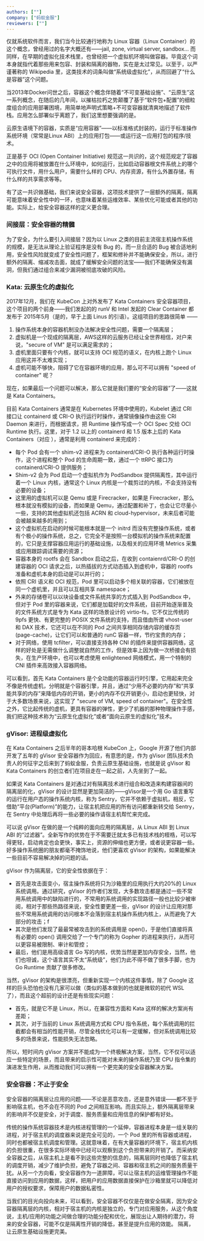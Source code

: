 ```yaml
---
authors: [""]
company: ["蚂蚁金服"]
reviewers: [""]
---
```

仅就系统软件而言，我们当今比较通行地称为 Linux 容器（Linux Container）的这个概念，曾经用过的名字大概还有——jail, zone, virtual server, sandbox... 而同样，在早期的虚拟化技术栈里，也曾经把一个虚拟机环境叫做容器。毕竟这个词本身就指代着那些用来包容、封装和隔离的器物，实在是太过常见。以至于，以严谨著称的 Wikipedia 里，这类技术的词条叫做“系统级虚拟化”，从而回避了“什么是容器”这个问题。
 
当2013年Docker问世之后，容器这个概念伴随着“不可变基础设施”、“云原生”这一系列概念，在随后的几年间，以摧枯拉朽之势颠覆了基于“软件包+配置”的细粒度组合的应用部署困境，用简单地声明式策略+不可变容器就清爽地描述了软件栈。应用怎么部署似乎离题了，我们这里想要强调的是。
 
云原生语境下的容器，实质是“应用容器”——以标准格式封装的，运行于标准操作系统环境（常常是Linux ABI）上的应用打包——或运行这一应用打包的程序/技术。
 
正是基于 OCI (Open Container Initiative) 规范这一共识的，这个规范规定了容器之中的应用将被放置在什么环境中，如何运行，比如启动容器根文件系统上的哪个可执行文件，用什么用户，需要什么样的 CPU、内存资源，有什么外置存储，有什么样的共享需求等等。
 
有了这一共识做基础，我们来说安全容器，这项技术提供了一层额外的隔离，隔离可能意味着安全性中的一环，也意味着某些运维效率、某些优化可能或者其他的功能。实际上，给安全容器这样的定义更合理。

### 间接层：安全容器的精髓
 
为了安全，为什么要引入间接层？因为以 Linux 之类的目前主流宿主机操作系统的规模，是无法从理论上验证程序是没有 Bug 的，而一旦合适的 Bug 被合适地利用，安全性风险就变成了安全性问题了，框架和修补并不能确保安全，所以，进行额外的隔离、缩减攻击面，就成了缓解安全问题的法宝——我们不能确保没有漏洞，但我们通过组合来减少漏洞被彻底攻破的风险。
 
### Kata: 云原生化的虚拟化
 
2017年12月，我们在 KubeCon 上对外发布了 Kata Containers 安全容器项目，这个项目的两个前身——我们发起的的 runV 和 Intel 发起的 Clear Container 都发布于 2015年5月（是的，早于上面 Linus 的引语）。这组项目的思路很简单 ——
 
1.	操作系统本身的容器机制没办法解决安全性问题，需要一个隔离层；
2.	虚拟机是一个现成的隔离层，AWS这样的云服务已经让全世界相信，对户来说，"secure of VM" 是可以满足需求的；
3.	虚机里面只要有个内核，就可以支持 OCI 规范的语义，在内核上跑个 Linux 应用这并不太难实现；
4.	虚机可能不够快，阻碍了它在容器环境的应用，那么可不可以拥有 "speed of container" 呢？
 
现在，如果最后一个问题可以解决，那么它就是我们要的“安全的容器”了——这就是 Kata Containers。
 
目前 Kata Containers 通常是在 Kubernetes 环境中使用的，Kubelet 通过 CRI 接口让 containerd 或 CRI-O 执行运行时操作，通常镜像操作由这些 CRI Daemon 来进行，而根据请求，把 Runtime 操作写成一个 OCI Spec 交给 OCI Runtime 执行。这里，对于 1.2 以上的 containerd 和 1.5 版本上后的 Kata Containers（对应 ），通常是利用 containerd 来完成的：
 
- 每个 Pod 会有一个 shim-v2 进程来为 containerd/CRI-O 执行各种运行时操作，这个进程和整个 Pod 的生命周期一致，通过一个 ttRPC 接口为 containerd/CRI-O 提供服务；
- Shim-v2 会为 Pod 启动一个虚拟机作为 PodSandbox 提供隔离性，其中运行着一个 Linux 内核，通常这个 Linux 内核是一个裁剪过的内核，不会支持没有必要的设备；
- 这里用的虚拟机可以是 Qemu 或是 Firecracker，如果是 Firecracker，那么根本就没有模拟的设备，而如果是 Qemu，通过配置和补丁，也会让它尽量小一些，支持的其他虚拟机还包括 ACRN 和 cloud-hypervisor，未来后者可能会被越来越多的用到；
- 这个虚拟机在启动的时候可能根本就是一个 initrd 而没有完整操作系统，或者有个极小的操作系统，总之，它完全不是按照一台模拟机的操作系统来配置的，它只是支撑容器应用运行的基础设施，以及相关的应用环境 Metrics 采集或应用跟踪调试需要的资源；
- 容器本身的 rootfs 会在 Sandbox 启动之后，在收到 contaienrd/CRI-O 的创建容器的 OCI 请求之后，以热插拔的方式动态插入到虚机中，容器的 rootfs 准备和虚机本身的启动是可以并行的；
- 依照 CRI 语义和 OCI 规范，Pod 里可以启动多个相关联的容器，它们被放在同一个虚机里，并且可以互相共享 namespace；
- 外来的存储卷可以以块设备或文件系统共享的方式插入到 PodSandbox 中，但对于 Pod 里的容器来说，它们都是加载好的文件系统，目前开始逐渐普及的文件系统方式是专为 Kata 这样的场景设计的 virtio-fs，它不仅比传统的 9pfs 更快、有更完整的 POSIX 文件系统的支持，而且借由所谓 vhost-user 和 DAX 技术，它还可以在不同的 Pod 之间共享相同存储内容的缓存页 (page-cache)，让它们可以和普通的 runC 容器一样，节约宝贵的内存；
- 对于网络，使用 tcfilter，可以直接支持各种 CNI 的插件来提供容器网络，这样的好处是无需做什么调整就自然的工作，但是效率上因为做一次桥接会有损失，在生产环境中，也可以考虑使用 enlightened 网络模式，用一个特制的 CNI 插件来高效接入容器网络。
 
可以看到，首先 Kata Containers 是个全功能的容器运行时引擎，它用起来完全不像是传统虚机，分明就是个容器引擎，并且，通过“少用不必要的内存”和“共享能共享的内存”来降低内存的开销，更小的内存不仅开销更小，启动也更轻快，对于大多数场景来说，这实现了 "secure of VM, speed of container"。在安全性之外，它比起传统的虚机，更具有容器的弹性，更少了机器的那种物理操作手感，我们把这种技术称为“云原生化虚拟化”或者“面向云原生的虚拟化”技术。
 
### gVisor: 进程级虚拟化
 
在 Kata Containers 之后半年的哥本哈根 KubeCon 上，Google 开源了他们内部开发了五年的 gVisor 安全容器作为回应，有意思的是，作为 gVisor 团队技术负责人的何征宇之后来到了蚂蚁金服，负责云原生基础设施，也就是说 gVisor 和 Kata Containers 的创立者们在项目走在一起之前，人先坐到了一起。
 
如果说 Kata Containers 是对通过对有隔离技术进行组合和改造来构建容器间的隔离层的化，gVisor 的设计显然是更加简洁的——gVisor是一个用 Go 语言重写的运行在用户态的操作系统内核，称为 Sentry，它并不依赖于虚拟机，相反，它借助“平台(Platform)”的能力，让宿主机把应用的所有访问都重新转交给 Sentry，在 Sentry 中处理后再将一些必要的操作请宿主机帮忙来完成。
 
可以说 gVisor 在做的是一个纯粹的面向应用的隔离层，从 Linux ABI 到 Linux ABI 的“过滤器”。全新写作的优势在于不需要迁就太多已有技术栈的桎梏，可以写得更轻，启动肯定也会更快，事实上，资源的伸缩也更方便，或者说更容器一些。好多操作系统圈的朋友都毫不掩饰地说，他们更喜欢 gVisor 的架构，如果能解决一些目前不容易解决掉的问题的话。
 
gVisor 作为隔离层，它的安全性依据在于：
 
- 首先是攻击面变小，宿主操作系统将只为沙箱里的应用执行大约20%的 Linux 系统调用。通过研究，gVisor 的作者们发现，大多数攻击都是通过一些不常用系统调用中的缺陷进行的，不常用的系统调用的实现路径一般也比较少被审阅，相对于那些热路径来说，安全性要更差一些，gVisor 的设计让应用对那些不常用系统调用的访问根本不会落到宿主机操作系统内核上，从而避免了大部分的攻击；f
- 其次是他们发现了最最常被攻击到的系统调用是 open()，于是他们直接将真有必要的 open() 调用交给了一个专门的称为 Gopher 的进程来执行，从而可以更容易被限制、审计和管控；
- 最后，他们是用高级语言 Go 写的内核，优势当然是更加内存安全，当然，他们也坦诚，这个语言其实不太“系统级”，他们为此不得不做了很多手脚，也为 Go Runtime 贡献了很多修改。
 
当然，gVisor 的架构是很漂亮，但重新实现一个内核这件事情，除了 Google 这样的巨头恐怕也没有几家可以做（类似的基本做到的也就是微软的初代 WSL 了），而且这个超前的设计还是有些现实问题：
 
- 首先，就是它不是 Linux，所以，在兼容性方面和 Kata 这样的解决方案尚有差距；
- 其次，对于当前的 Linux 系统调用方式和 CPU 指令系统，每个系统调用的拦截都会有相当的性能开销，尽管全栈优化可以有一定缓解，但对系统调用比较多的场景来说，性能损失无法忽略。
 
所以，短时间内 gVisor 方案并不能成为一个终极解决方案，当然，它不仅可以适应一些特定的场景，而且带来的启示性可能对未来的操作系统乃至 CPU 指令集的演进发生作用，从而推动我们可以拥有一个更完美的安全容器解决方案。
 
### 安全容器：不止于安全
 
安全容器的隔离层让应用的问题——不论是恶意攻击，还是意外错误——都不至于影响宿主机，也不会在不同的 Pod 之间相互影响。而且实际上，额外隔离层带来的影响并不仅是安全，对于调度、服务质量和应用信息的保护都有好处。
 
传统的操作系统容器技术是内核进程管理的一个延伸，容器进程本身是一组关联的进程，对于宿主机的调度器来说是完全可见的，一个 Pod 里的所有容器或进程，同时也都被宿主机调度和管理。这就意味着，在有大量容器的环境下，宿主机内核的负担很重，在很多实际环境中已经可以观察到这个负担带来的开销了。而采纳安全容器之后，从宿主机上是看不到这些完整的信息的，隔离层同时也降低了宿主机的调度开销，减少了维护负担，避免了容器之间、容器和宿主机之间的服务质量干扰。从另一个方向看，安全容器作为一道屏障，可以让宿主机的运维管理操作不能直接访问到应用的数据，这样，把用户的应用数据直接保护在沙箱里就可以降低对用户的授权要求，保障用户的数据私密性。
 
当我们的目光向投向未来，可以看到，安全容器不仅仅是在做安全隔离，因为安全容器隔离层的内核，相对于宿主机的内核是独立的，专门对应用服务，从这个角度说，主机/应用的功能之间做合理的功能分配和优化，展现出让人期待的潜力，将来的安全容器，可能不仅是隔离性开销的降低，甚至是提升应用的效能。
隔离，让云原生基础设施更完美。
